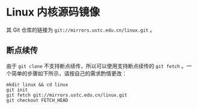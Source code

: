 ---
---

# Linux 内核源码镜像

其 Git 仓库的链接为 `git://mirrors.ustc.edu.cn/linux.git` 。

## 断点续传

由于 `git clone` 不支持断点续传，所以可以使用支持断点续传的 `git fetch` 。一个简单的步骤如下所示，请按自己的需求酌情更改：

    mkdir linux && cd linux
    git init
    git fetch git://mirrors.ustc.edu.cn/linux.git
    git checkout FETCH_HEAD
